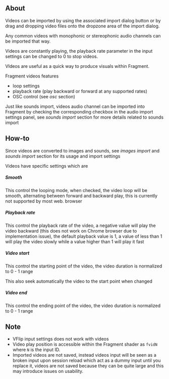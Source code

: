 ## About

Videos can be imported by using the associated import dialog button or by drag and dropping video files onto the dropzone area of the import dialog.

Any common videos with monophonic or stereophonic audio channels can be imported that way.

Videos are constantly playing, the playback rate parameter in the input settings can be changed to 0 to stop videos.

VIdeos are useful as a quick way to produce visuals within Fragment.

Fragment videos features

- loop settings
- playback rate (play backward or forward at any supported rates)
- OSC control (see *osc* section)

Just like sounds import, videos audio channel can be imported into Fragment by checking the corresponding checkbox in the audio import settings panel, see *sounds import* section for more details related to sounds import

## How-to

Since videos are converted to images and sounds, see *images import* and *sounds import* section for its usage and import settings

Videos have specific settings which are

##### Smooth

This control the looping mode, when checked, the video loop will be smooth, alternating between forward and backward play, this is currently not supported by most web. browser

##### Playback rate

This control the playback rate of the video, a negative value will play the video backward (this does not work on Chrome browser due to implementation issue), the default playback value is 1, a value of less than 1 will play the video slowly while a value higher than 1 will play it fast

##### Video start

This control the starting point of the video, the video duration is normalized to 0 - 1 range

This also seek automatically the video to the start point when changed

##### Video end

This control the ending point of the video, the video duration is normalized to 0 - 1 range

## Note

- VFlip input settings does not work with videos
- Video play position is accessible within the Fragment shader as `fvidN` where `N` is the input ID.
- Imported videos are not saved, instead videos input will be seen as a broken input upon session reload which act as a dummy input until you replace it, videos are not saved because they can be quite large and this may introduce issues on usability.